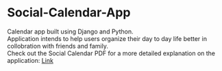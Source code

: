# Social-Calendar-App

Calendar app built using Django and Python.\
Application intends to help users organize their day to day life better in collobration with friends and family.\
Check out the Social Calendar PDF for a more detailed explanation on the application: [Link](Social_Calendar_Final_Report.pdf)
